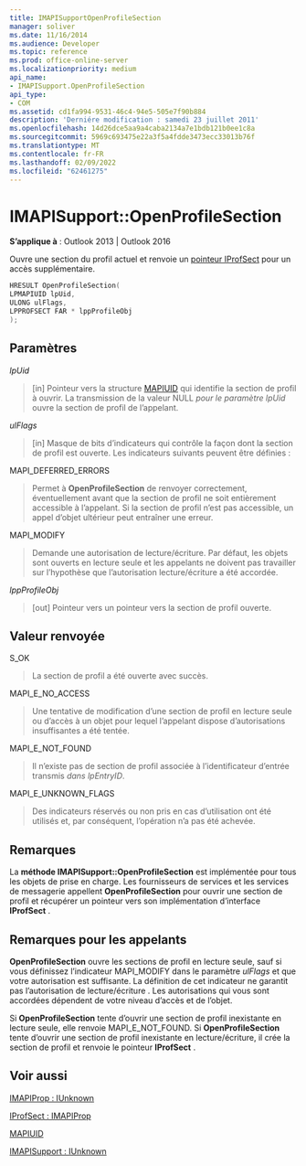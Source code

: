```yaml
---
title: IMAPISupportOpenProfileSection
manager: soliver
ms.date: 11/16/2014
ms.audience: Developer
ms.topic: reference
ms.prod: office-online-server
ms.localizationpriority: medium
api_name:
- IMAPISupport.OpenProfileSection
api_type:
- COM
ms.assetid: cd1fa994-9531-46c4-94e5-505e7f90b884
description: 'Derniére modification : samedi 23 juillet 2011'
ms.openlocfilehash: 14d26dce5aa9a4caba2134a7e1bdb121b0ee1c8a
ms.sourcegitcommit: 5969c693475e22a3f5a4fdde3473ecc33013b76f
ms.translationtype: MT
ms.contentlocale: fr-FR
ms.lasthandoff: 02/09/2022
ms.locfileid: "62461275"
---
```

# <a name="imapisupportopenprofilesection"></a>IMAPISupport::OpenProfileSection

  
  
**S’applique à** : Outlook 2013 | Outlook 2016 
  
Ouvre une section du profil actuel et renvoie un [pointeur IProfSect](iprofsectimapiprop.md) pour un accès supplémentaire. 
  
```cpp
HRESULT OpenProfileSection(
LPMAPIUID lpUid,
ULONG ulFlags,
LPPROFSECT FAR * lppProfileObj
);
```

## <a name="parameters"></a>Paramètres

 _lpUid_
  
> [in] Pointeur vers la structure [MAPIUID](mapiuid.md) qui identifie la section de profil à ouvrir. La transmission de la valeur NULL  _pour le paramètre lpUid_ ouvre la section de profil de l’appelant. 
    
 _ulFlags_
  
> [in] Masque de bits d’indicateurs qui contrôle la façon dont la section de profil est ouverte. Les indicateurs suivants peuvent être définies :
    
MAPI_DEFERRED_ERRORS 
  
> Permet à **OpenProfileSection** de renvoyer correctement, éventuellement avant que la section de profil ne soit entièrement accessible à l’appelant. Si la section de profil n’est pas accessible, un appel d’objet ultérieur peut entraîner une erreur. 
    
MAPI_MODIFY 
  
> Demande une autorisation de lecture/écriture. Par défaut, les objets sont ouverts en lecture seule et les appelants ne doivent pas travailler sur l’hypothèse que l’autorisation lecture/écriture a été accordée. 
    
 _lppProfileObj_
  
> [out] Pointeur vers un pointeur vers la section de profil ouverte.
    
## <a name="return-value"></a>Valeur renvoyée

S_OK 
  
> La section de profil a été ouverte avec succès.
    
MAPI_E_NO_ACCESS 
  
> Une tentative de modification d’une section de profil en lecture seule ou d’accès à un objet pour lequel l’appelant dispose d’autorisations insuffisantes a été tentée.
    
MAPI_E_NOT_FOUND 
  
> Il n’existe pas de section de profil associée à l’identificateur d’entrée transmis  _dans lpEntryID_.
    
MAPI_E_UNKNOWN_FLAGS 
  
> Des indicateurs réservés ou non pris en cas d’utilisation ont été utilisés et, par conséquent, l’opération n’a pas été achevée.
    
## <a name="remarks"></a>Remarques

La **méthode IMAPISupport::OpenProfileSection** est implémentée pour tous les objets de prise en charge. Les fournisseurs de services et les services de messagerie appellent **OpenProfileSection** pour ouvrir une section de profil et récupérer un pointeur vers son implémentation d’interface **IProfSect** . 
  
## <a name="notes-to-callers"></a>Remarques pour les appelants

 **OpenProfileSection** ouvre les sections de profil en lecture seule, sauf si vous définissez l’indicateur MAPI_MODIFY dans le paramètre _ulFlags_ et que votre autorisation est suffisante. La définition de cet indicateur ne garantit pas l’autorisation de lecture/écriture . Les autorisations qui vous sont accordées dépendent de votre niveau d’accès et de l’objet. 
  
Si **OpenProfileSection** tente d’ouvrir une section de profil inexistante en lecture seule, elle renvoie MAPI_E_NOT_FOUND. Si **OpenProfileSection** tente d’ouvrir une section de profil inexistante en lecture/écriture, il crée la section de profil et renvoie le pointeur **IProfSect** . 
  
## <a name="see-also"></a>Voir aussi



[IMAPIProp : IUnknown](imapipropiunknown.md)
  
[IProfSect : IMAPIProp](iprofsectimapiprop.md)
  
[MAPIUID](mapiuid.md)
  
[IMAPISupport : IUnknown](imapisupportiunknown.md)

